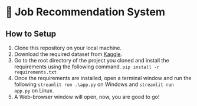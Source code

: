 # 💼 Job Recommendation System
## How to Setup
1. Clone this repository on your local machine.
2. Download the required dataset from [Kaggle](https://www.kaggle.com/datasets/arshkon/linkedin-job-postings?select=postings.csv).
3. Go to the root directory of the project you cloned and install the requirements using the following command.
```pip install -r requirements.txt```
4. Once the requirements are installed, open a terminal window and run the following
```streamlit run .\app.py``` on Windows and ```streamlit run app.py``` on Linux.
5. A Web-browser window will open, now, you are good to go!